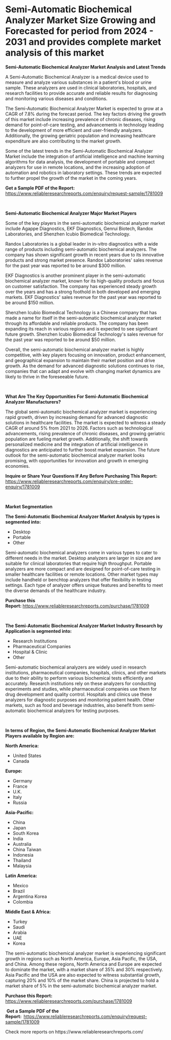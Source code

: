 <p><h1>Semi-Automatic Biochemical Analyzer Market Size Growing and Forecasted for period from 2024 - 2031 and provides complete market analysis of this market</h1></p><p><strong>Semi-Automatic Biochemical Analyzer Market Analysis and Latest Trends</strong></p>
<p><p>A Semi-Automatic Biochemical Analyzer is a medical device used to measure and analyze various substances in a patient's blood or urine sample. These analyzers are used in clinical laboratories, hospitals, and research facilities to provide accurate and reliable results for diagnosing and monitoring various diseases and conditions.</p><p>The Semi-Automatic Biochemical Analyzer Market is expected to grow at a CAGR of 7.8% during the forecast period. The key factors driving the growth of this market include increasing prevalence of chronic diseases, rising demand for point-of-care testing, and advancements in technology leading to the development of more efficient and user-friendly analyzers. Additionally, the growing geriatric population and increasing healthcare expenditure are also contributing to the market growth.</p><p>Some of the latest trends in the Semi-Automatic Biochemical Analyzer Market include the integration of artificial intelligence and machine learning algorithms for data analysis, the development of portable and compact analyzers for use in remote locations, and the increasing adoption of automation and robotics in laboratory settings. These trends are expected to further propel the growth of the market in the coming years.</p></p>
<p><strong>Get a Sample PDF of the Report:&nbsp;</strong> <a href="https://www.reliableresearchreports.com/enquiry/request-sample/1781009">https://www.reliableresearchreports.com/enquiry/request-sample/1781009</a></p>
<p>&nbsp;</p>
<p><strong>Semi-Automatic Biochemical Analyzer Major Market Players</strong></p>
<p><p>Some of the key players in the semi-automatic biochemical analyzer market include Agappe Diagnostics, EKF Diagnostics, Genrui Biotech, Randox Laboratories, and Shenzhen Icubio Biomedical Technology.</p><p>Randox Laboratories is a global leader in in-vitro diagnostics with a wide range of products including semi-automatic biochemical analyzers. The company has shown significant growth in recent years due to its innovative products and strong market presence. Randox Laboratories' sales revenue for the past year was reported to be around $300 million.</p><p>EKF Diagnostics is another prominent player in the semi-automatic biochemical analyzer market, known for its high-quality products and focus on customer satisfaction. The company has experienced steady growth over the years and has a strong foothold in both developed and emerging markets. EKF Diagnostics' sales revenue for the past year was reported to be around $150 million.</p><p>Shenzhen Icubio Biomedical Technology is a Chinese company that has made a name for itself in the semi-automatic biochemical analyzer market through its affordable and reliable products. The company has been expanding its reach in various regions and is expected to see significant future growth. Shenzhen Icubio Biomedical Technology's sales revenue for the past year was reported to be around $50 million.</p><p>Overall, the semi-automatic biochemical analyzer market is highly competitive, with key players focusing on innovation, product enhancement, and geographical expansion to maintain their market position and drive growth. As the demand for advanced diagnostic solutions continues to rise, companies that can adapt and evolve with changing market dynamics are likely to thrive in the foreseeable future.</p></p>
<p>&nbsp;</p>
<p><strong>What Are The Key Opportunities For Semi-Automatic Biochemical Analyzer Manufacturers?</strong></p>
<p><p>The global semi-automatic biochemical analyzer market is experiencing rapid growth, driven by increasing demand for advanced diagnostic solutions in healthcare facilities. The market is expected to witness a steady CAGR of around 5% from 2021 to 2026. Factors such as technological advancements, rising prevalence of chronic diseases, and growing geriatric population are fueling market growth. Additionally, the shift towards personalized medicine and the integration of artificial intelligence in diagnostics are anticipated to further boost market expansion. The future outlook for the semi-automatic biochemical analyzer market looks promising, with opportunities for innovation and growth in emerging economies.</p></p>
<p><strong>Inquire or Share Your Questions If Any Before Purchasing This Report:</strong> <a href="https://www.reliableresearchreports.com/enquiry/pre-order-enquiry/1781009">https://www.reliableresearchreports.com/enquiry/pre-order-enquiry/1781009</a></p>
<p>&nbsp;</p>
<p><strong>Market Segmentation</strong></p>
<p><strong>The Semi-Automatic Biochemical Analyzer Market Analysis by types is segmented into:</strong></p>
<p><ul><li>Desktop</li><li>Portable</li><li>Other</li></ul></p>
<p><p>Semi-automatic biochemical analyzers come in various types to cater to different needs in the market. Desktop analyzers are larger in size and are suitable for clinical laboratories that require high throughput. Portable analyzers are more compact and are designed for point-of-care testing in smaller healthcare facilities or remote locations. Other market types may include handheld or benchtop analyzers that offer flexibility in testing settings. Each type of analyzer offers unique features and benefits to meet the diverse demands of the healthcare industry.</p></p>
<p><strong>Purchase this Report:&nbsp;</strong><a href="https://www.reliableresearchreports.com/purchase/1781009">https://www.reliableresearchreports.com/purchase/1781009</a></p>
<p>&nbsp;</p>
<p><strong>The Semi-Automatic Biochemical Analyzer Market Industry Research by Application is segmented into:</strong></p>
<p><ul><li>Research Institutions</li><li>Pharmaceutical Companies</li><li>Hospital & Clinic</li><li>Other</li></ul></p>
<p><p>Semi-automatic biochemical analyzers are widely used in research institutions, pharmaceutical companies, hospitals, clinics, and other markets due to their ability to perform various biochemical tests efficiently and accurately. Research institutions rely on these analyzers for conducting experiments and studies, while pharmaceutical companies use them for drug development and quality control. Hospitals and clinics use these analyzers for diagnostic purposes and monitoring patient health. Other markets, such as food and beverage industries, also benefit from semi-automatic biochemical analyzers for testing purposes.</p></p>
<p>&nbsp;</p>
<p><strong>In terms of Region, the Semi-Automatic Biochemical Analyzer Market Players available by Region are:</strong></p>
<p>
    <p> <strong> North America: </strong>
        <ul>
            <li>United States</li>
            <li>Canada</li>
        </ul>
        </p> 
    <p> <strong> Europe: </strong>
        <ul>
            <li>Germany</li>
            <li>France</li>
            <li>U.K.</li>
            <li>Italy</li>
            <li>Russia</li>
        </ul>
        </p> 
    <p> <strong> Asia-Pacific: </strong>
        <ul>
            <li>China</li>
            <li>Japan</li>
            <li>South Korea</li>
            <li>India</li>
            <li>Australia</li>
            <li>China Taiwan</li>
            <li>Indonesia</li>
            <li>Thailand</li>
            <li>Malaysia</li>
        </ul>
        </p> 
    <p> <strong> Latin America: </strong>
        <ul>
            <li>Mexico</li>
            <li>Brazil</li>
            <li>Argentina Korea</li>
            <li>Colombia</li>
        </ul>
        </p> 
    <p> <strong> Middle East & Africa: </strong>
        <ul>
            <li>Turkey</li>
            <li>Saudi</li>
            <li>Arabia</li>
            <li>UAE</li>
            <li>Korea</li>
        </ul>
    </p>
    </p>
<p><p>The semi-automatic biochemical analyzer market is experiencing significant growth in regions such as North America, Europe, Asia Pacific, the USA, and China. Among these regions, North America and Europe are expected to dominate the market, with a market share of 35% and 30% respectively. Asia Pacific and the USA are also expected to witness substantial growth, capturing 20% and 10% of the market share. China is projected to hold a market share of 5% in the semi-automatic biochemical analyzer market.</p></p>
<p><strong>Purchase this Report: </strong><a href="https://www.reliableresearchreports.com/purchase/1781009">https://www.reliableresearchreports.com/purchase/1781009</a></p>
<p>&nbsp;<strong>Get a Sample PDF of the Report:&nbsp;&nbsp;</strong><a href="https://www.reliableresearchreports.com/enquiry/request-sample/1781009">https://www.reliableresearchreports.com/enquiry/request-sample/1781009</a></p>
<p><strong></strong></p>
<p>Check more reports on https://www.reliableresearchreports.com/</p>